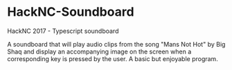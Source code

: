 # HackNC-Soundboard
HackNC 2017 - Typescript soundboard

A soundboard that will play audio clips from the song "Mans Not Hot" by Big Shaq and display an accompanying image 
on the screen when a corresponding key is pressed by the user. A basic but enjoyable program.
